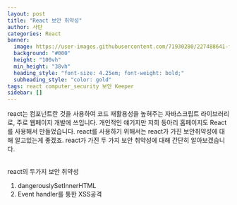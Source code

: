 ```yaml
---
layout: post
title: "React 보안 취약성"
author: 사탄
categories: React
banner:
  image: https://user-images.githubusercontent.com/71930280/227488641-f65dfdb9-2777-43ac-a262-8db603b03446.png
  background: "#000"
  height: "100vh"
  min_height: "38vh"
  heading_style: "font-size: 4.25em; font-weight: bold;"
  subheading_style: "color: gold"
tags: react computer_security 보안 Keeper
sidebar: []
---
```


react는 컴포넌트란 것을 사용하여 코드 재활용성을 높혀주는 자바스크립트 라이브러리로, 주로 웹페이지 개발에 쓰입니다.
개인적인 얘기지만 저희 동아리 홈페이지도 React를 사용해서 만들었습니다.
react를 사용하기 위해서는 react가 가진 보안취약성에 대해 알고있는게 좋겠죠.
react가 가진 두 가지 보안 취약성에 대해 간단히 알아보겠습니다.
<br/><br/>

react의 두가지 보안 취약성

1. dangerouslySetInnerHTML
2. Event handler를 통한 XSS공격
